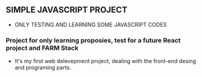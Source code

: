 ## SIMPLE JAVASCRIPT PROJECT 
- ONLY TESTING AND LEARNING SOME JAVASCRIPT CODES

### Project for only learning proposies, test for a future React project and FARM Stack

- It's my first web delevepment project, dealing with the front-end desing and programing parts.
